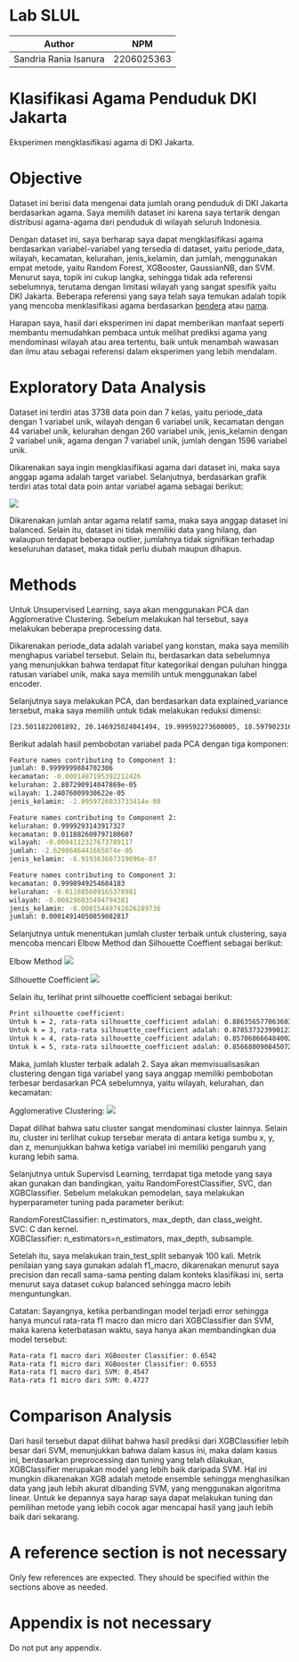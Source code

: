 # Lab SLUL
| Author | NPM |
| -------- | ------- |
| Sandria Rania Isanura | 2206025363 |

# Klasifikasi Agama Penduduk DKI Jakarta
Eksperimen mengklasifikasi agama di DKI Jakarta.

# Objective
Dataset ini berisi data mengenai data jumlah orang penduduk di DKI Jakarta berdasarkan agama. Saya memilih dataset ini karena saya tertarik dengan distribusi agama-agama dari penduduk di wilayah seluruh Indonesia. 

Dengan dataset ini, saya berharap saya dapat mengklasifikasi agama berdasarkan variabel-variabel yang tersedia di dataset, yaitu periode_data, wilayah, kecamatan, kelurahan, jenis_kelamin, dan jumlah, menggunakan empat metode, yaitu Random Forest, XGBooster, GaussianNB, dan SVM. Menurut saya, topik ini cukup langka, sehingga tidak ada referensi sebelumnya, terutama dengan limitasi wilayah yang sangat spesifik yaitu DKI Jakarta. Beberapa referensi yang saya telah saya temukan adalah topik yang mencoba menklasifikasi agama berdasarkan [bendera](https://www.linkedin.com/pulse/religion-prediction-based-flags-using-data-mining-sowmya-sree/) atau [nama](https://github.com/appeler/pranaam).

Harapan saya, hasil dari eksperimen ini dapat memberikan manfaat seperti membantu memudahkan pembaca untuk melihat prediksi agama yang mendominasi wilayah atau area tertentu, baik untuk menambah wawasan dan ilmu atau sebagai referensi dalam eksperimen yang lebih mendalam.

# Exploratory Data Analysis
Dataset ini terdiri atas 3738 data poin dan 7 kelas, yaitu periode_data dengan 1 variabel unik, wilayah dengan 6 variabel unik, kecamatan dengan 44 variabel unik, kelurahan dengan 260 variabel unik, jenis_kelamin dengan 2 variabel unik, agama dengan 7 variabel unik, jumlah dengan 1596 variabel unik.

Dikarenakan saya ingin mengklasifikasi agama dari dataset ini, maka saya anggap agama adalah target variabel. Selanjutnya, berdasarkan grafik terdiri atas total data poin antar variabel agama sebagai berikut:

<img src="fig/eda_agama.png">

Dikarenakan jumlah antar agama relatif sama, maka saya anggap dataset ini balanced. Selain itu, dataset ini tidak memiliki data yang hilang, dan walaupun terdapat beberapa outlier, jumlahnya tidak signifikan terhadap keseluruhan dataset, maka tidak perlu diubah maupun dihapus.

# Methods
Untuk Unsupervised Learning, saya akan menggunakan PCA dan Agglomerative Clustering. Sebelum melakukan hal tersebut, saya melakukan beberapa preprocessing data.

Dikarenakan periode_data adalah variabel yang konstan, maka saya memilih menghapus variabel tersebut. Selain itu, berdasarkan data sebelumnya yang menunjukkan bahwa terdapat fitur kategorikal dengan puluhan hingga ratusan variabel unik, maka saya memilih untuk menggunakan label encoder.

Selanjutnya saya melakukan PCA, dan berdasarkan data explained_variance tersebut, maka saya memilih untuk tidak melakukan reduksi dimensi:
 ```sh
[23.5011822001892, 20.146925024041494, 19.999592273600005, 18.59790231631807, 17.75439818585123]
  ```

Berikut adalah hasil pembobotan variabel pada PCA dengan tiga komponen:
 ```sh
Feature names contributing to Component 1:
jumlah: 0.9999999884702306
kecamatan: -0.0001487195392212426
kelurahan: 2.807290914047869e-05
wilayah: 1.24076009930622e-05
jenis_kelamin: -2.0959726033733414e-08

Feature names contributing to Component 2:
kelurahan: 0.9999293143917327
kecamatan: 0.011882609797180607
wilayah: -0.0004112327673789117
jumlah: -2.6298646441665074e-05
jenis_kelamin: -6.919363607319096e-07

Feature names contributing to Component 3:
kecamatan: 0.9998949254684183
kelurahan: -0.011885609165378981
wilayah: -0.008296035494794381
jenis_kelamin: -0.00015449741626289736
jumlah: 0.00014914050859082817
  ```

Selanjutnya untuk menentukan jumlah cluster terbaik untuk clustering, saya mencoba mencari Elbow Method dan Silhouette Coeffient sebagai berikut:

Elbow Method
<img src="fig/elbow_method.png">

Silhouette Coefficient
<img src="fig/silhouette_coefficient.png">

Selain itu, terlihat print silhouette coefficient sebagai berikut:
 ```sh
Print silhouette coefficient:
Untuk k = 2, rata-rata silhouette_coefficient adalah: 0.8863565770636033
Untuk k = 3, rata-rata silhouette_coefficient adalah: 0.8785373239901237
Untuk k = 4, rata-rata silhouette_coefficient adalah: 0.8570686664840022
Untuk k = 5, rata-rata silhouette_coefficient adalah: 0.8566800908450726
  ```
Maka, jumlah kluster terbaik adalah 2. Saya akan memvisualisasikan clustering dengan tiga variabel yang saya anggap memiliki pembobotan terbesar berdasarkan PCA sebelumnya, yaitu wilayah, kelurahan, dan kecamatan:

Agglomerative Clustering:
<img src="fig/cluster.png">

Dapat dilihat bahwa satu cluster sangat mendominasi cluster lainnya. Selain itu, cluster ini terlihat cukup tersebar merata di antara ketiga sumbu x, y, dan z, menunjukkan bahwa ketiga variabel ini memiliki pengaruh yang kurang lebih sama.

Selanjutnya untuk Supervisd Learning, terrdapat tiga metode yang saya akan gunakan dan bandingkan, yaitu RandomForestClassifier, SVC, dan XGBClassifier. Sebelum melakukan pemodelan, saya melakukan hyperparameter tuning pada parameter berikut:

RandomForestClassifier: n_estimators, max_depth, dan class_weight. \
SVC: C dan kernel. \
XGBClassifier: n_estimators=n_estimators, max_depth, subsample. 

Setelah itu, saya melakukan train_test_split sebanyak 100 kali. Metrik penilaian yang saya gunakan adalah f1_macro, dikarenakan menurut saya precision dan recall sama-sama penting dalam konteks klasifikasi ini, serta menurut saya dataset cukup balanced sehingga macro lebih menguntungkan.


Catatan: Sayangnya, ketika perbandingan model terjadi error sehingga hanya muncul rata-rata f1 macro dan micro dari XGBClassifier dan SVM, maka karena keterbatasan waktu, saya hanya akan membandingkan dua model tersebut:

 ```sh
Rata-rata f1 macro dari XGBooster Classifier: 0.6542
Rata-rata f1 micro dari XGBooster Classifier: 0.6553
Rata-rata f1 macro dari SVM: 0.4547
Rata-rata f1 micro dari SVM: 0.4727
 ```

# Comparison Analysis

Dari hasil tersebut dapat dilihat bahwa hasil prediksi dari XGBClassifier lebih besar dari SVM, menunjukkan bahwa dalam kasus ini, maka dalam kasus ini, berdasarkan preprocessing dan tuning yang telah dilakukan, XGBClassifier merupakan model yang lebih baik daripada SVM. Hal ini mungkin dikarenakan XGB adalah metode ensemble sehingga menghasilkan data yang jauh lebih akurat dibanding SVM, yang menggunakan algoritma linear. Untuk ke depannya saya harap saya dapat melakukan tuning dan pemilihan metode yang lebih cocok agar mencapai hasil yang jauh lebih baik dari sekarang.

# A reference section is not necessary
Only few references are expected. They should be specified within the sections above as needed.

# Appendix is not necessary
Do not put any appendix. 
